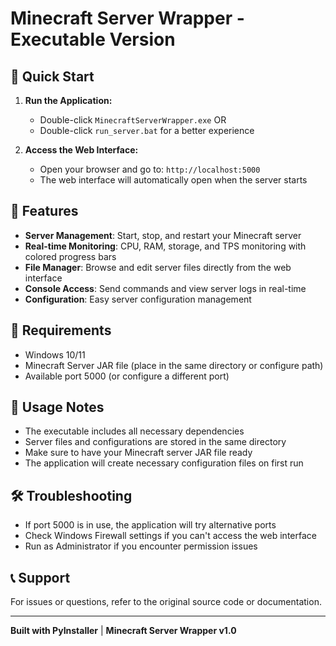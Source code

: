 # Minecraft Server Wrapper - Executable Version

## 🚀 Quick Start

1. **Run the Application:**
   - Double-click `MinecraftServerWrapper.exe` OR
   - Double-click `run_server.bat` for a better experience

2. **Access the Web Interface:**
   - Open your browser and go to: `http://localhost:5000`
   - The web interface will automatically open when the server starts

## 📁 Features

- **Server Management**: Start, stop, and restart your Minecraft server
- **Real-time Monitoring**: CPU, RAM, storage, and TPS monitoring with colored progress bars
- **File Manager**: Browse and edit server files directly from the web interface
- **Console Access**: Send commands and view server logs in real-time
- **Configuration**: Easy server configuration management

## 🔧 Requirements

- Windows 10/11
- Minecraft Server JAR file (place in the same directory or configure path)
- Available port 5000 (or configure a different port)

## 📝 Usage Notes

- The executable includes all necessary dependencies
- Server files and configurations are stored in the same directory
- Make sure to have your Minecraft server JAR file ready
- The application will create necessary configuration files on first run

## 🛠️ Troubleshooting

- If port 5000 is in use, the application will try alternative ports
- Check Windows Firewall settings if you can't access the web interface
- Run as Administrator if you encounter permission issues

## 📞 Support

For issues or questions, refer to the original source code or documentation.

---
**Built with PyInstaller** | **Minecraft Server Wrapper v1.0**